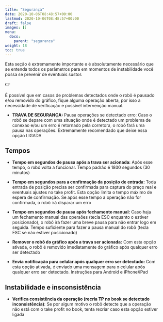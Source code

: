 ```yaml
---
title: "Segurança"
date: 2020-10-06T08:48:57+00:00
lastmod: 2020-10-06T08:48:57+00:00
draft: false
images: []
menu:
  docs:
    parent: "seguranca"
weight: 18
toc: true
---
```


Esta seção é extremamente importante e é absolutamente necessário que se entenda todos os parâmetros para em momentos de instabilidade você possa se prevenir de eventuais sustos

<div class="alert alert-danger d-flex" role="alert">
    <div class="flex-shrink-1 alert-icon">👉</div>
    <p>É possível que em casos de problemas detectados onde o robô é pausado e/ou removido do gráfico, fique alguma operação aberta, por isso a necessidade de verificação e possível intervenção manual.</p>
</div>


- **TRAVA DE SEGURANÇA:** Pausa operações se detectado erro: Caso o robô se depare com uma situação onde é detectado um problema de conexao e/ou um erro é retornado pela corretora, o robô fará uma pausa nas operações. Extremamente recomendado que deixe essa opção LIGADA

## Tempos

- **Tempo em segundos de pausa após a trava ser acionada:** Após esse tempo, o robô volta a funcionar. Tempo padrão é 1800 segundos (30 minutos)

- **Tempo em segundos para a confirmação da posição de entrada:** Toda entrada de posição precisa ser confirmada para captura do preço real e eventuais ajustes no take profit. Esta opção limita o tempo máximo de espera de confirmação. Se após esse tempo a operação não for confirmada, o robô irá disparar um erro

- **Tempo em segundos de pausa após fechamento manual:** Caso haja um fechamento manual das operaões (tecla ESC enquanto o estiver posicionado), o robô irá fazer uma breve pausa para não entrar logo em seguida. Tempo suficiente para fazer a pausa manual do robô (tecla ESC se não estiver posicionado)



- **Remover o robô do gráfico após a trava ser acionada:** Com esta opção ativada, o robô é removido imediatamente do gráfico após qualquer erro ser detectado

- **Envia notificação para celular após qualquer erro ser detectado:** Com esta opção ativada, é enviado uma mensagem para o celular após qualquer erro ser detectado. Instruções para Android e iPhone/iPad

## Instabilidade e insconsistência

- **Verifica consistência da operação (recria TP no book se detectado inconsistência):** Se por algum motivo o robô detecte que a operação não está com o take profit no book, tenta recriar caso esta opção estiver ligada

